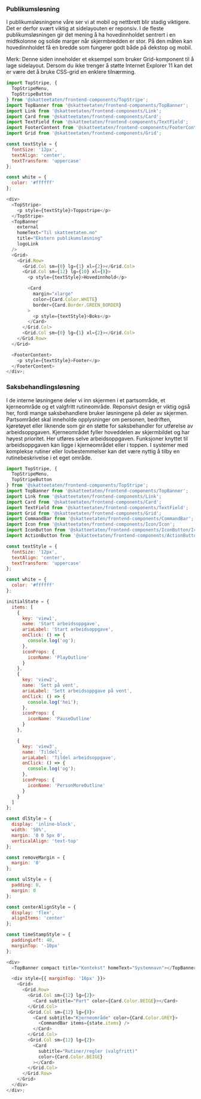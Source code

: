 ### Publikumsløsning

I publikumsløsningene våre ser vi at mobil og nettbrett blir stadig viktigere. Det er derfor svært viktig at sidelayouten er reponsiv. I de fleste publikumsløsningen gir det mening å ha hovedinnholdet sentrert i en midtkolonne og solide marger når skjermbredden er stor. På den måten kan hovedinnholdet få en bredde som fungerer godt både på dekstop og mobil.

Merk: Denne siden inneholder et eksempel som bruker Grid-komponent til å lage sidelayout. Dersom du ikke trenger å støtte Internet Explorer 11 kan det er være det å bruke CSS-grid en enklere tilnærming.

```js
import TopStripe, {
  TopStripeMenu,
  TopStripeButton
} from '@skatteetaten/frontend-components/TopStripe';
import TopBanner from '@skatteetaten/frontend-components/TopBanner';
import Link from '@skatteetaten/frontend-components/Link';
import Card from '@skatteetaten/frontend-components/Card';
import TextField from '@skatteetaten/frontend-components/TextField';
import FooterContent from '@skatteetaten/frontend-components/FooterContent';
import Grid from '@skatteetaten/frontend-components/Grid';

const textStyle = {
  fontSize: '12px',
  textAlign: 'center',
  textTransform: 'uppercase'
};

const white = {
  color: '#ffffff'
};

<div>
  <TopStripe>
    <p style={textStyle}>Toppstripe</p>
  </TopStripe>
  <TopBanner
    external
    homeText="Til skatteetaten.no"
    title="Ekstern publikumsløsning"
    logoLink
  />
  <Grid>
    <Grid.Row>
      <Grid.Col sm={0} lg={1} xl={2}></Grid.Col>
      <Grid.Col sm={12} lg={10} xl={8}>
        <p style={textStyle}>Hovedinnhold</p>

        <Card
          margin="xlarge"
          color={Card.Color.WHITE}
          border={Card.Border.GREEN_BORDER}
        >
          <p style={textStyle}>Boks</p>
        </Card>
      </Grid.Col>
      <Grid.Col sm={0} lg={1} xl={2}></Grid.Col>
    </Grid.Row>
  </Grid>

  <FooterContent>
    <p style={textStyle}>Footer</p>
  </FooterContent>
</div>;
```

### Saksbehandlingsløsning

I de interne løsningene deler vi inn skjermen i et partsområde, et kjerneområde og et valgfritt rutineområde. Reponsivt design er viktig også her, fordi mange saksbehandlere bruker løsningene på deler av skjermen. Partsområdet skal inneholde opplysninger om personen, bedriften, kjøretøyet eller liknende som gir en støtte for saksbehandler for utførelse av arbeidsoppgaven. Kjerneområdet fyller hoveddelen av skjermbildet og har høyest prioritet. Her utføres selve arbeidsoppgaven. Funksjoner knyttet til arbeidsoppgaven kan ligge i kjerneområdet eller i toppen. I systemer med komplekse rutiner eller lovbestemmelser kan det være nyttig å tilby en rutinebeskrivelse i et eget område.

```js
import TopStripe, {
  TopStripeMenu,
  TopStripeButton
} from '@skatteetaten/frontend-components/TopStripe';
import TopBanner from '@skatteetaten/frontend-components/TopBanner';
import Link from '@skatteetaten/frontend-components/Link';
import Card from '@skatteetaten/frontend-components/Card';
import TextField from '@skatteetaten/frontend-components/TextField';
import Grid from '@skatteetaten/frontend-components/Grid';
import CommandBar from '@skatteetaten/frontend-components/CommandBar';
import Icon from '@skatteetaten/frontend-components/Icon/Icon';
import IconButton from '@skatteetaten/frontend-components/IconButton/IconButton';
import ActionButton from '@skatteetaten/frontend-components/ActionButton/ActionButton';

const textStyle = {
  fontSize: '12px',
  textAlign: 'center',
  textTransform: 'uppercase'
};

const white = {
  color: '#ffffff'
};

initialState = {
  items: [
    {
      key: 'view1',
      name: 'Start arbeidsoppgave',
      ariaLabel: 'Start arbeidsoppgave',
      onClick: () => {
        console.log('og');
      },
      iconProps: {
        iconName: 'PlayOutline'
      }
    },
    {
      key: 'view2',
      name: 'Sett på vent',
      ariaLabel: 'Sett arbeidsoppgave på vent',
      onClick: () => {
        console.log('hei');
      },
      iconProps: {
        iconName: 'PauseOutline'
      }
    },

    {
      key: 'view3',
      name: 'Tildel',
      ariaLabel: 'Tildel arbeidsoppgave',
      onClick: () => {
        console.log('og');
      },
      iconProps: {
        iconName: 'PersonMoreOutline'
      }
    }
  ]
};

const dlStyle = {
  display: 'inline-block',
  width: '50%',
  margin: '0 0 5px 0',
  verticalAlign: 'text-top'
};

const removeMargin = {
  margin: '0'
};

const ulStyle = {
  padding: 0,
  margin: 0
};

const centerAlignStyle = {
  display: 'flex',
  alignItems: 'center'
};

const timeStampStyle = {
  paddingLeft: 40,
  marginTop: '-10px'
};

<div>
  <TopBanner compact title="Kontekst" homeText="Systemnavn"></TopBanner>

  <div style={{ marginTop: '16px' }}>
    <Grid>
      <Grid.Row>
        <Grid.Col sm={12} lg={2}>
          <Card subtitle="Part" color={Card.Color.BEIGE}></Card>
        </Grid.Col>
        <Grid.Col sm={12} lg={8}>
          <Card subtitle="Kjerneområde" color={Card.Color.GREY}>
            <CommandBar items={state.items} />
          </Card>
        </Grid.Col>
        <Grid.Col sm={12} lg={2}>
          <Card
            subtitle="Rutiner/regler (valgfritt)"
            color={Card.Color.BEIGE}
          ></Card>
        </Grid.Col>
      </Grid.Row>
    </Grid>
  </div>
</div>;
```
